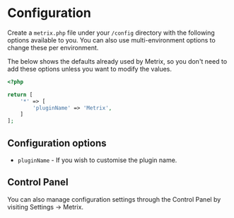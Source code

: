 # Configuration
Create a `metrix.php` file under your `/config` directory with the following options available to you. You can also use multi-environment options to change these per environment.

The below shows the defaults already used by Metrix, so you don't need to add these options unless you want to modify the values.

```php
<?php

return [
    '*' => [
        'pluginName' => 'Metrix',
    ]
];
```

## Configuration options
- `pluginName` - If you wish to customise the plugin name.


## Control Panel
You can also manage configuration settings through the Control Panel by visiting Settings → Metrix.
